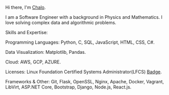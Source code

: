 Hi there, I'm [Chalo](linkedin.com/in/emmanuel-chalo-211336183 "LinkedIn").

I am a Software Engineer with a background in Physics and Mathematics. I love solving complex data and algorithmic problems.

Skills and Expertise:

Programming Languages: Python, C, SQL, JavaScript, HTML, CSS, C#.

Data Visualization: Matplotlib, Pandas.

Cloud: AWS, GCP, AZURE.

Licenses: Linux Foundation Certified Systems Administrator(LFCS) [Badge](https://www.credly.com/badges/e72f408c-9cab-4bfb-a6ed-5dc7dfbbac68/linked_in_profile "Credly").

Frameworks & Other: Git, Flask, OpenSSL, Nginx, Apache, Docker, Vagrant, LibVirt, ASP.NET Core, Bootstrap, Django, Node.js, React.js.
